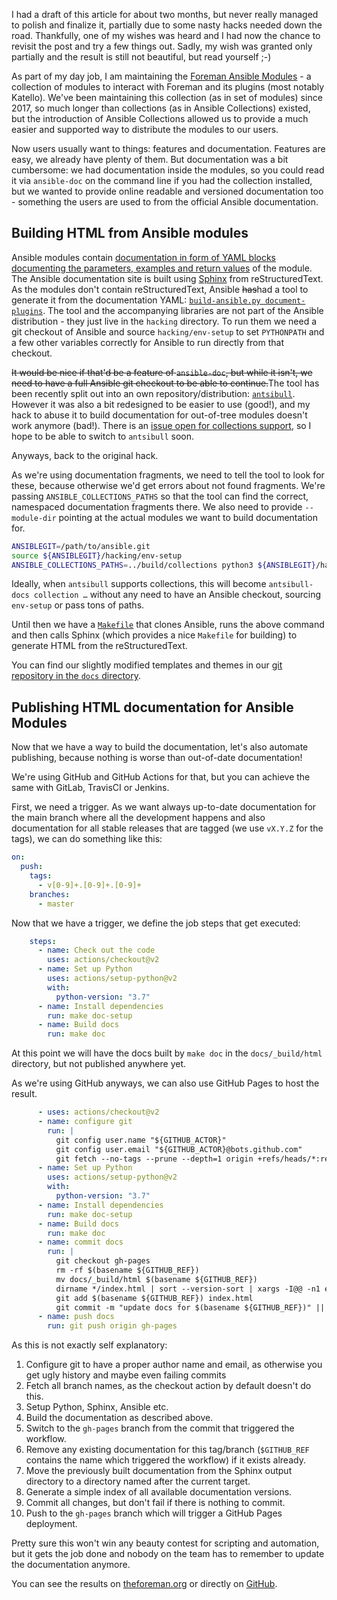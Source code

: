 <!--
.. title: Building and publishing documentation for Ansible Collections
.. slug: building-and-publishing-documentation-for-ansible-collections
.. date: 2020-07-20 19:17:16 UTC
.. tags: english,linux,planet-debian,software,ansible
.. category: 
.. link: 
.. description: 
.. type: text
-->

I had a draft of this article for about two months, but never really managed to polish and finalize it, partially due to some nasty hacks needed down the road. Thankfully, one of my wishes was heard and I had now the chance to revisit the post and try a few things out. Sadly, my wish was granted only partially and the result is still not beautiful, but read yourself ;-)

As part of my day job, I am maintaining the [Foreman Ansible Modules](https://github.com/theforeman/foreman-ansible-modules) - a collection of modules to interact with Foreman and its plugins (most notably Katello). We've been maintaining this collection (as in set of modules) since 2017, so much longer than collections (as in Ansible Collections) existed, but the introduction of Ansible Collections allowed us to provide a much easier and supported way to distribute the modules to our users.

Now users usually want to things: features and documentation. Features are easy, we already have plenty of them. But documentation was a bit cumbersome: we had documentation inside the modules, so you could read it via `ansible-doc` on the command line if you had the collection installed, but we wanted to provide online readable and versioned documentation too - something the users are used to from the official Ansible documentation.

## Building HTML from Ansible modules

Ansible modules contain [documentation in form of YAML blocks documenting the parameters, examples and return values](https://docs.ansible.com/ansible/latest/dev_guide/developing_modules_documenting.html) of the module. The Ansible documentation site is built using [Sphinx](https://www.sphinx-doc.org/) from reStructuredText. As the modules don't contain reStructuredText, Ansible ~~has~~had a tool to generate it from the documentation YAML: [`build-ansible.py document-plugins`](https://github.com/ansible/ansible/blob/stable-2.9/hacking/build-ansible.py). The tool and the accompanying libraries are not part of the Ansible distribution - they just live in the `hacking` directory. To run them we need a git checkout of Ansible and source `hacking/env-setup` to set `PYTHONPATH` and a few other variables correctly for Ansible to run directly from that checkout.

~~It would be nice if that'd be a feature of `ansible-doc`, but while it isn't, we need to have a full Ansible git checkout to be able to continue.~~The tool has been recently split out into an own repository/distribution: [`antsibull`](https://github.com/ansible-community/antsibull). However it was also a bit redesigned to be easier to use (good!), and my hack to abuse it to build documentation for out-of-tree modules doesn't work anymore (bad!). There is an [issue open for collections support](https://github.com/ansible-community/antsibull/issues/55), so I hope to be able to switch to `antsibull` soon.

Anyways, back to the original hack.

As we're using documentation fragments, we need to tell the tool to look for these, because otherwise we'd get errors about not found fragments.
We're passing `ANSIBLE_COLLECTIONS_PATHS` so that the tool can find the correct, namespaced documentation fragments there.
We also need to provide `--module-dir` pointing at the actual modules we want to build documentation for.

```bash
ANSIBLEGIT=/path/to/ansible.git
source ${ANSIBLEGIT}/hacking/env-setup
ANSIBLE_COLLECTIONS_PATHS=../build/collections python3 ${ANSIBLEGIT}/hacking/build-ansible.py document-plugins --module-dir ../plugins/modules --template-dir ./_templates --template-dir ${ANSIBLEGIT}/docs/templates --type rst --output-dir ./modules/
```

Ideally, when `antsibull` supports collections, this will become `antsibull-docs collection …` without any need to have an Ansible checkout, sourcing `env-setup` or pass tons of paths.

Until then we have a [`Makefile`](https://www.github.com/theforeman/foreman-ansible-modules/tree/master/docs/Makefile) that clones Ansible, runs the above command and then calls Sphinx (which provides a nice `Makefile` for building) to generate HTML from the reStructuredText.

You can find our slightly modified templates and themes in our [git repository in the `docs` directory](https://github.com/theforeman/foreman-ansible-modules/tree/master/docs).

## Publishing HTML documentation for Ansible  Modules

Now that we have a way to build the documentation, let's also automate publishing, because nothing is worse than out-of-date documentation!

We're using GitHub and GitHub Actions for that, but you can achieve the same with GitLab, TravisCI or Jenkins.

First, we need a trigger. As we want always up-to-date documentation for the main branch where all the development happens and also documentation for all stable releases that are tagged (we use `vX.Y.Z` for the tags), we can do something like this:

```yaml
on:
  push:
    tags:
      - v[0-9]+.[0-9]+.[0-9]+
    branches:
      - master
```

Now that we have a trigger, we define the job steps that get executed:

```yaml
    steps:
      - name: Check out the code
        uses: actions/checkout@v2
      - name: Set up Python
        uses: actions/setup-python@v2
        with:
          python-version: "3.7"
      - name: Install dependencies
        run: make doc-setup
      - name: Build docs
        run: make doc
```

At this point we will have the docs built by `make doc` in the `docs/_build/html` directory, but not published anywhere yet.

As we're using GitHub anyways, we can also use GitHub Pages to host the result.

```yaml
      - uses: actions/checkout@v2
      - name: configure git
        run: |
          git config user.name "${GITHUB_ACTOR}"
          git config user.email "${GITHUB_ACTOR}@bots.github.com"
          git fetch --no-tags --prune --depth=1 origin +refs/heads/*:refs/remotes/origin/*
      - name: Set up Python
        uses: actions/setup-python@v2
        with:
          python-version: "3.7"
      - name: Install dependencies
        run: make doc-setup
      - name: Build docs
        run: make doc
      - name: commit docs
        run: |
          git checkout gh-pages
          rm -rf $(basename ${GITHUB_REF})
          mv docs/_build/html $(basename ${GITHUB_REF})
          dirname */index.html | sort --version-sort | xargs -I@@ -n1 echo '<div><a href="@@/"><p>@@</p></a></div>' >> index.html
          git add $(basename ${GITHUB_REF}) index.html
          git commit -m "update docs for $(basename ${GITHUB_REF})" || true
      - name: push docs
        run: git push origin gh-pages
```

As this is not exactly self explanatory:

1. Configure git to have a proper author name and email, as otherwise you get ugly history and maybe even failing commits
2. Fetch all branch names, as the checkout action by default doesn't do this.
3. Setup Python, Sphinx, Ansible etc.
4. Build the documentation as described above.
5. Switch to the `gh-pages` branch from the commit that triggered the workflow.
6. Remove any existing documentation for this tag/branch (`$GITHUB_REF` contains the name which triggered the workflow) if it exists already.
7. Move the previously built documentation from the Sphinx output directory to a directory named after the current target.
8. Generate a simple index of all available documentation versions.
9. Commit all changes, but don't fail if there is nothing to commit.
10. Push to the `gh-pages` branch which will trigger a GitHub Pages deployment.

Pretty sure this won't win any beauty contest for scripting and automation, but it gets the job done and nobody on the team has to remember to update the documentation anymore.

You can see the results on [theforeman.org](https://theforeman.org/plugins/foreman-ansible-modules/) or directly on [GitHub](https://theforeman.github.io/foreman-ansible-modules/).

